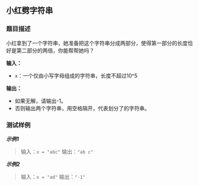 ## 小红劈字符串

### 题目描述
小红拿到了一个字符串，她准备把这个字符串分成两部分，使得第一部分的长度恰好是第二部分的两倍，你能帮帮她吗？

**输入：**
- `x`：一个仅由小写字母组成的字符串，长度不超过10^5

**输出：**
- 如果无解，请输出-1。
- 否则输出两个字符串，用空格隔开，代表划分了的字符串。


### 测试样例
***示例1***
>输入：`x = "abc"`
>输出：`"ab c"`

***示例2***
>输入：`x = "ad"`
>输出：`"-1"`
